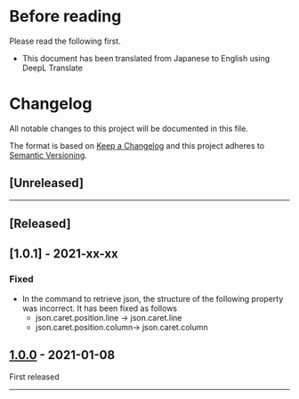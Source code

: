 # Before reading
Please read the following first.
* This document has been translated from Japanese to English using DeepL Translate

# Changelog
All notable changes to this project will be documented in this file.

The format is based on [Keep a Changelog][Keep a Changelog] and this project adheres to [Semantic Versioning][Semantic Versioning].

## [Unreleased]

---

## [Released]

## [1.0.1] - 2021-xx-xx
### Fixed
* In the command to retrieve json, the structure of the following property was incorrect. It has been fixed as follows
    * json.caret.position.line -> json.caret.line
    * json.caret.position.column-> json.caret.column

## [1.0.0] - 2021-01-08
First released

---

<!-- Links -->
[Keep a Changelog]: https://keepachangelog.com/
[Semantic Versioning]: https://semver.org/

<!-- Versions -->
[1.0.0]: https://github.com/zero-plusplus/vscode-operate-from-autohotkey/tree/v1.0.0